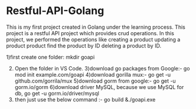 # Restful-API-Golang
This is my first project created in Golang under the learning process. This project is a restful API project which provides crud operations. In this project, we performed the operations like creating a product updating a product product find the product by ID deleting a product by ID.

1)first create one folder:
mkdir goapi

2) Open the folder in VS Code.
3)download go packages from Google:-
go mod init example.com/goapi
4)download gorilla mux:-
go get -u github.com/gorrila/mux 
5)download gorm from google:-
go get -u gorm.io/gorm
6)download driver MySQL, because we use MySQL for db,
go get -u gorm.io/driver/mysql
7) then just use  the below command :-
   go build &./goapi.exe

